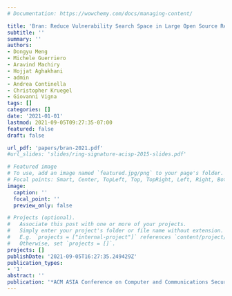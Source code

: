 ```yaml
---
# Documentation: https://wowchemy.com/docs/managing-content/

title: 'Bran: Reduce Vulnerability Search Space in Large Open Source Repositories by Learning Bug Symptoms'
subtitle: ''
summary: ''
authors:
- Dongyu Meng
- Michele Guerriero
- Aravind Machiry
- Hojjat Aghakhani
- admin
- Andrea Continella
- Christopher Kruegel
- Giovanni Vigna
tags: []
categories: []
date: '2021-01-01'
lastmod: 2021-09-05T09:27:35-07:00
featured: false
draft: false

url_pdf: 'papers/bran-2021.pdf'
#url_slides: 'slides/ring-signature-acisp-2015-slides.pdf'

# Featured image
# To use, add an image named `featured.jpg/png` to your page's folder.
# Focal points: Smart, Center, TopLeft, Top, TopRight, Left, Right, BottomLeft, Bottom, BottomRight.
image:
  caption: ''
  focal_point: ''
  preview_only: false

# Projects (optional).
#   Associate this post with one or more of your projects.
#   Simply enter your project's folder or file name without extension.
#   E.g. `projects = ["internal-project"]` references `content/project/deep-learning/index.md`.
#   Otherwise, set `projects = []`.
projects: []
publishDate: '2021-09-05T16:27:35.249429Z'
publication_types:
- '1'
abstract: ''
publication: '*ACM ASIA Conference on Computer and Communications Security (ASIACCS)*'
---
```

